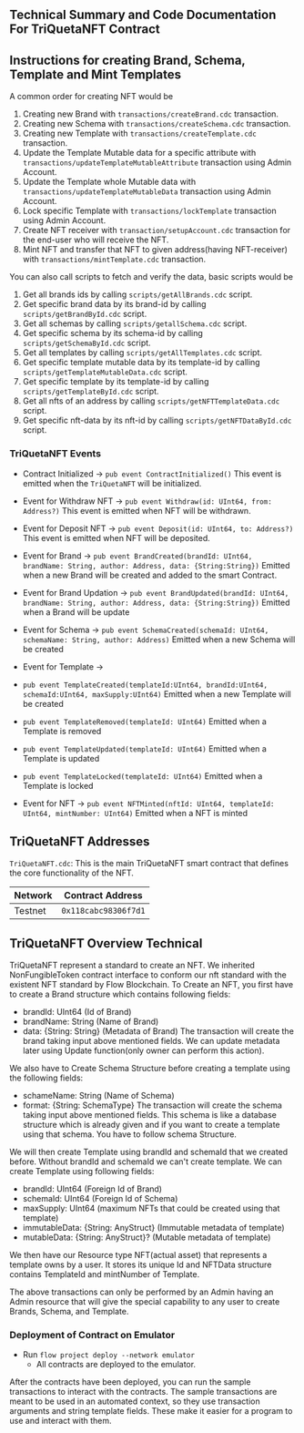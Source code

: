 ## Technical Summary and Code Documentation For TriQuetaNFT Contract

## Instructions for creating Brand, Schema, Template and Mint Templates

A common order for creating NFT would be

1. Creating new Brand with `transactions/createBrand.cdc` transaction.
2. Creating new Schema with `transactions/createSchema.cdc` transaction.
3. Creating new Template with `transactions/createTemplate.cdc` transaction.
4. Update the Template Mutable data for a specific attribute with `transactions/updateTemplateMutableAttribute` transaction using Admin Account.
5. Update the Template whole Mutable data with `transactions/updateTemplateMutableData` transaction using Admin Account.
6. Lock specific Template with `transactions/lockTemplate` transaction using Admin Account.
7. Create NFT receiver with `transaction/setupAccount.cdc` transaction for the end-user who will receive the NFT.
8. Mint NFT and transfer that NFT to given address(having NFT-receiver) with `transactions/mintTemplate.cdc` transaction.

You can also call scripts to fetch and verify the data, basic scripts would be

1. Get all brands ids by calling `scripts/getAllBrands.cdc` script.
2. Get specific brand data by its brand-id by calling `scripts/getBrandById.cdc` script.
3. Get all schemas by calling `scripts/getallSchema.cdc` script.
4. Get specific schema by its schema-id by calling `scripts/getSchemaById.cdc` script.
5. Get all templates by calling `scripts/getAllTemplates.cdc` script.
6. Get specific template mutable data by its template-id by calling `scripts/getTemplateMutableData.cdc` script.
7. Get specific template by its template-id by calling `scripts/getTemplateById.cdc` script.
8. Get all nfts of an address by calling `scripts/getNFTTemplateData.cdc` script.
9. Get specific nft-data by its nft-id by calling `scripts/getNFTDataById.cdc` script.

### TriQuetaNFT Events

- Contract Initialized ->
  `pub event ContractInitialized()`
  This event is emitted when the `TriQuetaNFT` will be initialized.

- Event for Withdraw NFT ->
  `pub event Withdraw(id: UInt64, from: Address?)`
  This event is emitted when NFT will be withdrawn.

- Event for Deposit NFT ->
  `pub event Deposit(id: UInt64, to: Address?)`
  This event is emitted when NFT will be deposited.

- Event for Brand ->
  `pub event BrandCreated(brandId: UInt64, brandName: String, author: Address, data: {String:String})`
  Emitted when a new Brand will be created and added to the smart Contract.

- Event for Brand Updation ->
  `pub event BrandUpdated(brandId: UInt64, brandName: String, author: Address, data: {String:String})`
  Emitted when a Brand will be update

- Event for Schema ->
  `pub event SchemaCreated(schemaId: UInt64, schemaName: String, author: Address)`
  Emitted when a new Schema will be created

- Event for Template ->
- `pub event TemplateCreated(templateId:UInt64, brandId:UInt64, schemaId:UInt64, maxSupply:UInt64)`
  Emitted when a new Template will be created

- `pub event TemplateRemoved(templateId: UInt64)`
  Emitted when a Template is removed

- `pub event TemplateUpdated(templateId: UInt64)`
  Emitted when a Template is updated

- `pub event TemplateLocked(templateId: UInt64)`
  Emitted when a Template is locked

- Event for NFT ->
  `pub event NFTMinted(nftId: UInt64, templateId: UInt64, mintNumber: UInt64)`
  Emitted when a NFT is minted

## TriQuetaNFT Addresses

`TriQuetaNFT.cdc`: This is the main TriQuetaNFT smart contract that defines
the core functionality of the NFT.

| Network | Contract Address     |
| ------- | -------------------- |
| Testnet | `0x118cabc98306f7d1` |

## TriQuetaNFT Overview Technical

TriQuetaNFT represent a standard to create an NFT. We inherited NonFungibleToken contract interface to conform our nft standard with the existent NFT standard by Flow Blockchain.
To Create an NFT, you first have to create a Brand structure which contains following fields:

- brandId: UInt64 (Id of Brand)
- brandName: String (Name of Brand)
- data: {String: String} (Metadata of Brand)
  The transaction will create the brand taking input above mentioned fields. We can update metadata later using Update function(only owner can perform this action).

We also have to Create Schema Structure before creating a template using the following fields:

- schameName: String (Name of Schema)
- format: {String: SchemaType}
  The transaction will create the schema taking input above mentioned fields. This schema is like a database structure which is already given and if you want to create a template using that schema. You have to follow schema Structure.

We will then create Template using brandId and schemaId that we created before. Without brandId and schemaId we can't create template. We can create Template using following fields:

- brandId: UInt64 (Foreign Id of Brand)
- schemaId: UInt64 (Foreign Id of Schema)
- maxSupply: UInt64 (maximum NFTs that could be created using that template)
- immutableData: {String: AnyStruct} (Immutable metadata of template)
- mutableData: {String: AnyStruct}? (Mutable metadata of template)

We then have our Resource type NFT(actual asset) that represents a template owns by a user. It stores its unique Id and NFTData structure contains TemplateId and mintNumber of Template.

The above transactions can only be performed by an Admin having an Admin resource that will give the special capability to any user to create Brands, Schema, and Template.

### Deployment of Contract on Emulator

- Run `flow project deploy --network emulator`
  - All contracts are deployed to the emulator.

After the contracts have been deployed, you can run the sample transactions
to interact with the contracts. The sample transactions are meant to be used
in an automated context, so they use transaction arguments and string template
fields. These make it easier for a program to use and interact with them.
